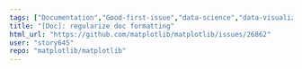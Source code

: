 ```yaml
---
tags: ["Documentation","Good-first-issue","data-science","data-visualization","gtk","hacktoberfest","matplotlib","plotting","python","qt","tk","wx"]
title: "[Doc]: regularize doc formatting"
html_url: "https://github.com/matplotlib/matplotlib/issues/26862"
user: "story645"
repo: "matplotlib/matplotlib"
---
```


